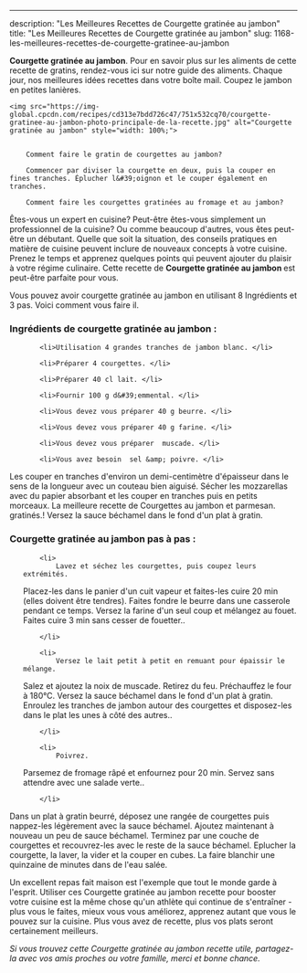 ---
description: "Les Meilleures Recettes de Courgette gratinée au jambon"
title: "Les Meilleures Recettes de Courgette gratinée au jambon"
slug: 1168-les-meilleures-recettes-de-courgette-gratinee-au-jambon

<p>
	<strong>Courgette gratinée au jambon</strong>. 
	Pour en savoir plus sur les aliments de cette recette de gratins, rendez-vous ici sur notre guide des aliments. Chaque jour, nos meilleures idées recettes dans votre boîte mail. Coupez le jambon en petites lanières.
</p>
<p>
	
	<img src="https://img-global.cpcdn.com/recipes/cd313e7bdd726c47/751x532cq70/courgette-gratinee-au-jambon-photo-principale-de-la-recette.jpg" alt="Courgette gratinée au jambon" style="width: 100%;">
	
	
		Comment faire le gratin de courgettes au jambon?
	
		Commencer par diviser la courgette en deux, puis la couper en fines tranches. Éplucher l&#39;oignon et le couper également en tranches.
	
		Comment faire les courgettes gratinées au fromage et au jambon?
	
</p>

Êtes-vous un expert en cuisine? Peut-être êtes-vous simplement un professionnel de la cuisine? Ou comme beaucoup d'autres, vous êtes peut-être un débutant. Quelle que soit la situation, des conseils pratiques en matière de cuisine peuvent inclure de nouveaux concepts à votre cuisine. Prenez le temps et apprenez quelques points qui peuvent ajouter du plaisir à votre régime culinaire. Cette recette de <strong> Courgette gratinée au jambon </strong> est peut-être parfaite pour vous.

<!--inarticleads1-->

Vous pouvez avoir courgette gratinée au jambon en utilisant 8 Ingrédients et 3 pas. Voici comment vous faire il.

<h3>Ingrédients de courgette gratinée au jambon :</h3>

<ol>
	
		<li>Utilisation 4 grandes tranches de jambon blanc. </li>
	
		<li>Préparer 4 courgettes. </li>
	
		<li>Préparer 40 cl lait. </li>
	
		<li>Fournir 100 g d&#39;emmental. </li>
	
		<li>Vous devez vous préparer 40 g beurre. </li>
	
		<li>Vous devez vous préparer 40 g farine. </li>
	
		<li>Vous devez vous préparer  muscade. </li>
	
		<li>Vous avez besoin  sel &amp; poivre. </li>
	
</ol>

Les couper en tranches d&#39;environ un demi-centimètre d&#39;épaisseur dans le sens de la longueur avec un couteau bien aiguisé. Sécher les mozzarellas avec du papier absorbant et les couper en tranches puis en petits morceaux. La meilleure recette de Courgettes au jambon et parmesan. gratinés.! Versez la sauce béchamel dans le fond d&#39;un plat à gratin. 

<!--inarticleads2-->

<h3>Courgette gratinée au jambon pas à pas :</h3>

<ol>
	
		<li>
			Lavez et séchez les courgettes, puis coupez leurs extrémités.
Placez-les dans le panier d&#39;un cuit vapeur et faites-les cuire 20 min (elles doivent être tendres).
Faites fondre le beurre dans une casserole pendant ce temps.
Versez la farine d&#39;un seul coup et mélangez au fouet.
Faites cuire 3 min sans cesser de fouetter..
			
			
		</li>
	
		<li>
			Versez le lait petit à petit en remuant pour épaissir le mélange.
Salez et ajoutez la noix de muscade.
Retirez du feu.
Préchauffez le four à 180°C.
Versez la sauce béchamel dans le fond d&#39;un plat à gratin.
Enroulez les tranches de jambon autour des courgettes et disposez-les dans le plat les unes à côté des autres..
			
			
		</li>
	
		<li>
			Poivrez.
Parsemez de fromage râpé et enfournez pour 20 min.
Servez sans attendre avec une salade verte..
			
			
		</li>
	
</ol>

Dans un plat à gratin beurré, déposez une rangée de courgettes puis nappez-les légèrement avec la sauce béchamel. Ajoutez maintenant à nouveau un peu de sauce béchamel. Terminez par une couche de courgettes et recouvrez-les avec le reste de la sauce béchamel. Eplucher la courgette, la laver, la vider et la couper en cubes. La faire blanchir une quinzaine de minutes dans de l&#39;eau salée. 

<!--inarticleads1-->

<p>
Un excellent repas fait maison est l'exemple que tout le monde garde à l'esprit. Utiliser ces Courgette gratinée au jambon recette pour booster votre cuisine est la même chose qu'un athlète qui continue de s'entraîner - plus vous le faites, mieux vous vous améliorez, apprenez autant que vous le pouvez sur la cuisine. Plus vous avez de recette, plus vos plats seront certainement meilleurs.
</p>

<p>
<i>Si vous trouvez cette Courgette gratinée au jambon recette utile, partagez-la avec vos amis proches ou votre famille, merci et bonne chance.</i>
</p>
